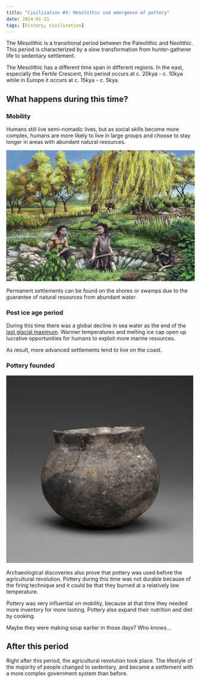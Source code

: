 ```yaml
---
title: "Civilization #3: Mesolithic snd emergence of pottery"
date: 2024-01-21
tags: [history, civilization]
---
```


The Mesolithic is a transitional period between the Paleolithic and Neolithic. This period is characterized by a slow transformation from hunter-gatherer life to sedentary settlement.

The Mesolithic has a different time span in different regions. In the east, especially the Fertile Crescent, this period occurs at c. 20kya - c. 10kya while in Europe it occurs at c. 15kya - c. 5kya.

## What happens during this time?

### Mobility

Humans still live semi-nomadic lives, but as social skills become more complex, humans are more likely to live in large groups and choose to stay longer in areas with abundant natural resources.

![Life in marsh](img/img02.jpg "Life in marsh")

Permanent settlements can be found on the shores or swamps due to the guarantee of natural resources from abundant water.

### Post ice age period

During this time there was a global decline in sea water as the end of the [last glacial maximum](https://en.wikipedia.org/wiki/Last_Glacial_Maximum). Warmer temperatures and melting ice cap open up lucrative opportunities for humans to exploit more marine resources.

As result, more advanced settlements tend to live on the coast.

### Pottery founded

![Pottery](img/img01.jpg "Early pottery")

Archaeological discoveries also prove that pottery was used before the agricultural revolution. Pottery during this time was not durable because of the firing technique and it could be that they burned at a relatively low temperature.

Pottery was very influential on mobility, because at that time they needed more inventory for more looting. Pottery also expand their nutrition and diet by cooking.

Maybe they were making soup earlier in those days? Who knows...

## After this period

Right after this period, the agricultural revolution took place. The lifestyle of the majority of people changed to sedentary, and became a settlement with a more complex government system than before.